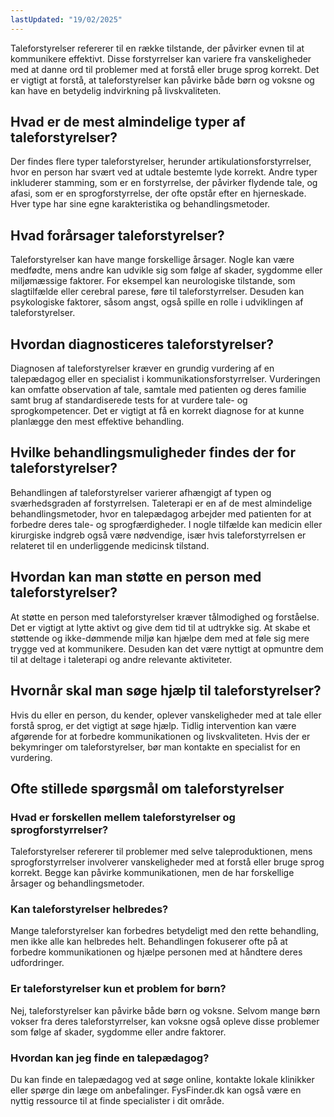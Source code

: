 ```yaml
---
lastUpdated: "19/02/2025"
---
```


Taleforstyrelser refererer til en række tilstande, der påvirker evnen til at kommunikere effektivt. Disse forstyrrelser kan variere fra vanskeligheder med at danne ord til problemer med at forstå eller bruge sprog korrekt. Det er vigtigt at forstå, at taleforstyrelser kan påvirke både børn og voksne og kan have en betydelig indvirkning på livskvaliteten.

## Hvad er de mest almindelige typer af taleforstyrelser?

Der findes flere typer taleforstyrelser, herunder artikulationsforstyrrelser, hvor en person har svært ved at udtale bestemte lyde korrekt. Andre typer inkluderer stamming, som er en forstyrrelse, der påvirker flydende tale, og afasi, som er en sprogforstyrrelse, der ofte opstår efter en hjerneskade. Hver type har sine egne karakteristika og behandlingsmetoder.

## Hvad forårsager taleforstyrelser?

Taleforstyrelser kan have mange forskellige årsager. Nogle kan være medfødte, mens andre kan udvikle sig som følge af skader, sygdomme eller miljømæssige faktorer. For eksempel kan neurologiske tilstande, som slagtilfælde eller cerebral parese, føre til taleforstyrrelser. Desuden kan psykologiske faktorer, såsom angst, også spille en rolle i udviklingen af taleforstyrelser.

## Hvordan diagnosticeres taleforstyrelser?

Diagnosen af taleforstyrelser kræver en grundig vurdering af en talepædagog eller en specialist i kommunikationsforstyrrelser. Vurderingen kan omfatte observation af tale, samtale med patienten og deres familie samt brug af standardiserede tests for at vurdere tale- og sprogkompetencer. Det er vigtigt at få en korrekt diagnose for at kunne planlægge den mest effektive behandling.

## Hvilke behandlingsmuligheder findes der for taleforstyrelser?

Behandlingen af taleforstyrelser varierer afhængigt af typen og sværhedsgraden af forstyrrelsen. Taleterapi er en af de mest almindelige behandlingsmetoder, hvor en talepædagog arbejder med patienten for at forbedre deres tale- og sprogfærdigheder. I nogle tilfælde kan medicin eller kirurgiske indgreb også være nødvendige, især hvis taleforstyrrelsen er relateret til en underliggende medicinsk tilstand.

## Hvordan kan man støtte en person med taleforstyrelser?

At støtte en person med taleforstyrelser kræver tålmodighed og forståelse. Det er vigtigt at lytte aktivt og give dem tid til at udtrykke sig. At skabe et støttende og ikke-dømmende miljø kan hjælpe dem med at føle sig mere trygge ved at kommunikere. Desuden kan det være nyttigt at opmuntre dem til at deltage i taleterapi og andre relevante aktiviteter.

## Hvornår skal man søge hjælp til taleforstyrelser?

Hvis du eller en person, du kender, oplever vanskeligheder med at tale eller forstå sprog, er det vigtigt at søge hjælp. Tidlig intervention kan være afgørende for at forbedre kommunikationen og livskvaliteten. Hvis der er bekymringer om taleforstyrelser, bør man kontakte en specialist for en vurdering.

## Ofte stillede spørgsmål om taleforstyrelser

### Hvad er forskellen mellem taleforstyrelser og sprogforstyrrelser?

Taleforstyrelser refererer til problemer med selve taleproduktionen, mens sprogforstyrrelser involverer vanskeligheder med at forstå eller bruge sprog korrekt. Begge kan påvirke kommunikationen, men de har forskellige årsager og behandlingsmetoder.

### Kan taleforstyrelser helbredes?

Mange taleforstyrelser kan forbedres betydeligt med den rette behandling, men ikke alle kan helbredes helt. Behandlingen fokuserer ofte på at forbedre kommunikationen og hjælpe personen med at håndtere deres udfordringer.

### Er taleforstyrelser kun et problem for børn?

Nej, taleforstyrelser kan påvirke både børn og voksne. Selvom mange børn vokser fra deres taleforstyrrelser, kan voksne også opleve disse problemer som følge af skader, sygdomme eller andre faktorer.

### Hvordan kan jeg finde en talepædagog?

Du kan finde en talepædagog ved at søge online, kontakte lokale klinikker eller spørge din læge om anbefalinger. FysFinder.dk kan også være en nyttig ressource til at finde specialister i dit område.
